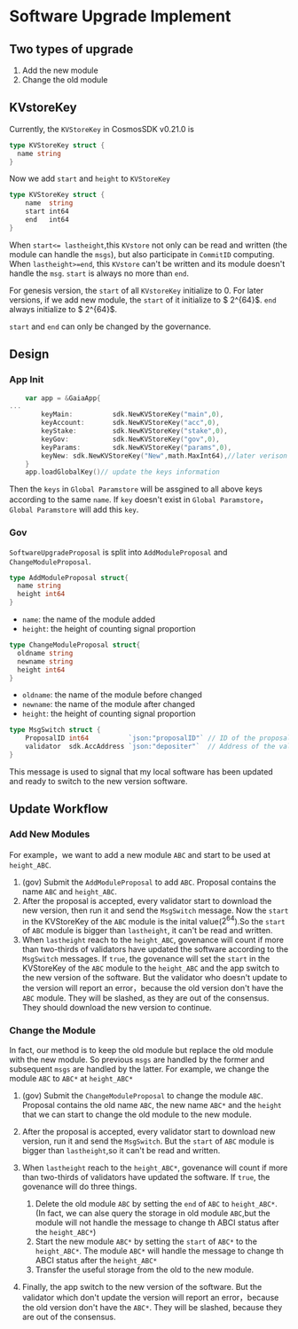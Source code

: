 # Software Upgrade Implement

## Two types of upgrade
1. Add the new module
2. Change the old module 

## KVstoreKey
Currently, the `KVStoreKey` in CosmosSDK v0.21.0 is

```go
type KVStoreKey struct {
  name string
}
```

Now we add `start` and `height` to `KVStoreKey`

```go
type KVStoreKey struct {
    name  string 
    start int64
    end   int64
}
```
When `start<= lastheight`,this `KVstore` not only can be read and written (the module can handle the `msgs`), but also participate in `CommitID` computing. When `lastheight>=end`, this `KVstore` can't be written and its module doesn't handle the `msg`. `start` is always no more than `end`. 

For genesis version, the `start` of all `KVstoreKey`  initialize to 0. For later versions, if we add new module, the `start` of it initialize to $ 2^{64}$. `end` always initialize to $ 2^{64}$.

`start` and `end` can only be changed by the governance.

## Design
### App Init
```go
	var app = &GaiaApp{
...
		keyMain:          sdk.NewKVStoreKey("main",0),
		keyAccount:       sdk.NewKVStoreKey("acc",0),
		keyStake:         sdk.NewKVStoreKey("stake",0),
		keyGov:           sdk.NewKVStoreKey("gov",0),
		keyParams:        sdk.NewKVStoreKey("params",0),
		keyNew: sdk.NewKVStoreKey("New",math.MaxInt64),//later verison
	}
	app.loadGlobalKey()// update the keys information
```

Then the `keys` in `Global Paramstore` will be assgined to all above keys according to the same `name`. If `key` doesn't exist in `Global Paramstore`，`Global Paramstore` will add this `key`.

### Gov

`SoftwareUpgradeProposal` is split into  `AddModuleProposal` and `ChangeModuleProposal`.

```go
type AddModuleProposal struct{
  name string 
  height int64
}

```
* `name`: the name of the module added
* `height`: the height of counting signal proportion

```go
type ChangeModuleProposal struct{
  oldname string
  newname string
  height int64
}
```
* `oldname`: the name of the module before changed
* `newname`: the name of the module after changed
* `height`: the height of counting signal proportion


```go
type MsgSwitch struct {
	ProposalID int64          `json:"proposalID"` // ID of the proposal
	validator  sdk.AccAddress `json:"depositer"`  // Address of the validator
}
```
This message is used to signal that my local software has been updated and ready to switch to the new version software.

## Update Workflow

### Add New Modules
For example，we want to add a new module `ABC` and start to be used at  `height_ABC`.

1. (gov) Submit the `AddModuleProposal` to add `ABC`. Proposal contains the name `ABC` and `height_ABC`.
2. After the proposal is accepted, every validator start to download the new version, then run it and send the `MsgSwitch` message. Now the `start` in the KVStoreKey of the `ABC` module is the inital value($2^{64}$).So the `start` of `ABC` module is bigger than `lastheight`, it can't be read and written. 
3. When `lastheight` reach to the `height_ABC`, govenance will count if more than two-thirds of validators have updated the software according to the `MsgSwitch` messages. If `true`, the govenance will set the `start` in the KVStoreKey of the `ABC` module to the `height_ABC`  and the app switch to the new version of the software. But the validator who doesn't update to the version will report an error，because the old version don't have the `ABC` module. They will be slashed, as they are out of the consensus. They should download the new version to continue.

### Change the Module

In fact, our method is  to keep the old module but replace the old module with the new module. So previous `msgs`  are handled by the former and subsequent `msgs` are handled by the latter. For example, we change the module `ABC` to `ABC*` at `height_ABC*`

1. (gov) Submit the `ChangeModuleProposal` to change the module `ABC`. Proposal contains the old name `ABC`, the new name `ABC*` and the `height` that we can start to change the old module to the new module. 


2. After the proposal is accepted, every validator start to download new version, run it and send the `MsgSwitch`. But the `start` of `ABC` module is bigger than `lastheight`,so it can't be read and written.
 
3. When `lastheight` reach to the `height_ABC*`, govenance will count if more than two-thirds of validators have updated the software. If `true`, the govenance will do three things.   
   1. Delete the old module `ABC` by setting the `end` of `ABC` to `height_ABC*`. (In fact, we can alse query the storage in old module `ABC`,but the module will not handle the message to change th ABCI status after the `height_ABC*`) 
   2. Start the new module `ABC*` by setting the `start` of `ABC*` to the `height_ABC*`. The module `ABC*` will handle the message to change th ABCI status after the `height_ABC*`
   3. Transfer the useful storage from the old  to the new module.

4. Finally, the app switch to the new version of the software. But the validator which don't update the version will report an error，because the old version don't have the `ABC*`. They will be slashed, because they are out of the consensus.




 
